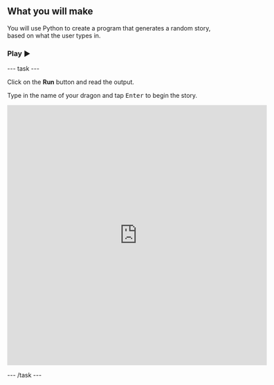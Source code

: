 ## What you will make

You will use Python to create a program that generates a random story, based on what the user types in.

### Play ▶️

--- task ---

<div style="display: flex; flex-wrap: wrap">
<div style="flex-basis: 175px; flex-grow: 1">  
Click on the <strong>Run</strong> button and read the output.

  Type in the name of your dragon and tap <kbd>Enter</kbd> to begin the story.

</div>
<div class="trinket">
  <iframe src="https://editor.raspberrypi.org/en/embed/viewer/storytime-complete" width="600" height="600" frameborder="0" marginwidth="0" marginheight="0" allowfullscreen>
  </iframe>
</div>
</div>

--- /task ---
